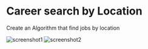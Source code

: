 # Career search by Location

Create an Algorithm that find jobs by location

![screenshot1](Screenshot1.png)
![screenshot2](Screenshot2.png)
